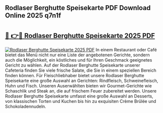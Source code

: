 ## Rodlaser Berghutte Speisekarte PDF Download Online 2025 q7n1f

# <h2><a href="http://gccvkw.nevu.top/?p=Rodlaser+Berghutte+Speisekarte">🔗 👉🔴 Rodlaser Berghutte Speisekarte 2025 PDF</a></h2>

[![Rodlaser Berghutte Speisekarte 2025 PDF](https://i.imgur.com/dBaPXMq.png)](http://gccvkw.nevu.top/?p=Rodlaser+Berghutte+Speisekarte)
In einem Restaurant oder Café bietet das Menü nicht nur eine Liste der angebotenen Gerichte, sondern auch die Möglichkeit, ein köstliches und für Ihren Geschmack geeignetes Gericht zu wählen. Auf der Rodlaser Berghutte Speisekarte unserer Cafeteria finden Sie viele frische Salate, die Sie in einem speziellen Bereich finden können. Für Fleischliebhaber bietet unsere Rodlaser Berghutte Speisekarte eine große Auswahl an Gerichten: Rindfleisch, Schweinefleisch, Huhn und Fisch. Unseren Auserwählten bieten wir Gourmet-Gerichte wie Schaschlik und Steak an, die auf frischem Feuer zubereitet werden. Unsere Rodlaser Berghutte Speisekarte umfasst eine große Auswahl an Desserts, von klassischen Torten und Kuchen bis hin zu exquisiten Crème Brûlée und Schokoladennudeln.
